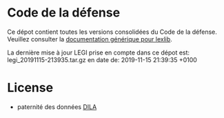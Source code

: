 # Code de la défense

Ce dépot contient toutes les versions consolidées du Code de la défense. Veuillez consulter la [documentation générique pour lexlib](https://github.com/lexlib/documentation/wiki).

La dernière mise à jour LEGI prise en compte dans ce dépot est: legi_20191115-213935.tar.gz en date de: 2019-11-15 21:39:35 +0100

# License
- paternité des données [DILA](https://www.data.gouv.fr/en/datasets/legi-codes-lois-et-reglements-consolides/)


